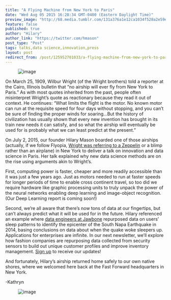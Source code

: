 ```yaml
---
title: "A Flying Machine from New York to Paris"
date: "Wed Aug 05 2015 16:28:34 GMT-0400 (Eastern Daylight Time)"
preview_image: "http://68.media.tumblr.com/131a376a1e12ca1034f528a2e59eaba8/tumblr_inline_nsml4hM1dM1ta78fg_540.jpg"
feature: false
published: true
author: "Hilary"
author_link: "https://twitter.com/hmason"
post_type: "Post"
tags: talks,data science,innovation,press
layout: post
redirect_from: /post/125952701033/a-flying-machine-from-new-york-to-paris
---
```


<figure data-orig-width="843" data-orig-height="421" class="tmblr-full"><img src="http://68.media.tumblr.com/131a376a1e12ca1034f528a2e59eaba8/tumblr_inline_nsml4hM1dM1ta78fg_540.jpg" alt="image" data-orig-width="843" data-orig-height="421"/></figure><p>On March 25, 1909, Wilbur Wright (of the Wright brothers) told a reporter at the Cairo, Illinois bulletin that “no airship will ever fly from New York to Paris.” As with most quotes inherited from the past, people often misinterpret Wright’s quote as reactionary because they read it out of context. He continues: “What limits the flight is the motor. No known motor can run at the requisite speed for four days without stopping, and you can’t be sure of finding the proper winds for soaring&hellip;But the history of civilization has usually shown that every new invention has brought in its train new needs it can satisfy, and so what the airship will eventually be used for is probably what we can least predict at the present.” </p><p>On July 2, 2015, our founder Hilary Mason boarded one of those airships (actually, if we follow Flyopia, <a href="http://flyopia.com/wilbur-wright-misquoted/">Wright was referring to a Zeppelin</a> or a blimp rather than an airplane) in New York to deliver a talk on innovation and data science in Paris. Her talk explained why new data science methods are on the rise using arguments akin to Wright’s. </p><p>First, computing power is faster, cheaper and more readily accessible than it was just a few years ago. Just as motors needed to run at faster speeds for longer periods of time to enable cross continent travel, so too did we require hardware like graphic processing units to truly unpack the power of the neural networks enabling deep learning and image-object recognition. (Our Deep Learning report is coming soon!)</p><p>Second, we’re all aware that there’s now tons of data at our fingertips, but can’t always predict what it will be used for in the future. Hilary referenced an example where <a href="https://jawbone.com/blog/napa-earthquake-effect-on-sleep/">data engineers at Jawbone</a> repurposed data on users’ sleep patterns to identify the epicenter of the South Napa Earthquake in 2014, basing conclusions on data about when the quake woke sleepers up. Applications for enterprises are infinite. In our next newsletter, we’ll explore how fashion companies are repurposing data collected from security sensors to build out unique customer profiles and improve inventory management. <a href="https://www.cloudera.com/products/fast-forward-labs-research/fast-forward-lab-research-newsletter-sign-up.html">Sign up</a> to receive our updates!</p><p>And fortunately, Hilary’s airship returned home safely to our own native shores, where we welcomed here back at the Fast Forward headquarters in New York.</p><p>-Kathryn <br/></p><figure data-orig-width="800" data-orig-height="534" class="tmblr-full"><img src="http://68.media.tumblr.com/91dd0133a61acf4a32cad1c96ba4d524/tumblr_inline_nsmm667rFQ1ta78fg_540.jpg" alt="image" data-orig-width="800" data-orig-height="534"/></figure>
